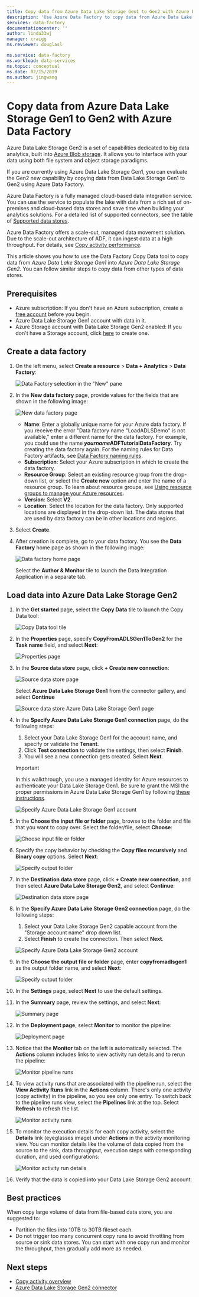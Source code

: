 ```yaml
---
title: Copy data from Azure Data Lake Storage Gen1 to Gen2 with Azure Data Factory
description: 'Use Azure Data Factory to copy data from Azure Data Lake Storage Gen1 to Gen2'
services: data-factory
documentationcenter: ''
author: linda33wj
manager: craigg
ms.reviewer: douglasl

ms.service: data-factory
ms.workload: data-services
ms.topic: conceptual
ms.date: 02/15/2019
ms.author: jingwang
---
```


# Copy data from Azure Data Lake Storage Gen1 to Gen2 with Azure Data Factory

Azure Data Lake Storage Gen2 is a set of capabilities dedicated to big data analytics, built into [Azure Blob storage](../storage/blobs/storage-blobs-introduction.md). It allows you to interface with your data using both file system and object storage paradigms.

If you are currently using Azure Data Lake Storage Gen1, you can evaluate the Gen2 new capability by copying data from Data Lake Storage Gen1 to Gen2 using Azure Data Factory.

Azure Data Factory is a fully managed cloud-based data integration service. You can use the service to populate the lake with data from a rich set of on-premises and cloud-based data stores and save time when building your analytics solutions. For a detailed list of supported connectors, see the table of [Supported data stores](copy-activity-overview.md#supported-data-stores-and-formats).

Azure Data Factory offers a scale-out, managed data movement solution. Due to the scale-out architecture of ADF, it can ingest data at a high throughput. For details, see [Copy activity performance](copy-activity-performance.md).

This article shows you how to use the Data Factory Copy Data tool to copy data from _Azure Data Lake Storage Gen1_ into _Azure Data Lake Storage Gen2_. You can follow similar steps to copy data from other types of data stores.

## Prerequisites

* Azure subscription: If you don't have an Azure subscription, create a [free account](https://azure.microsoft.com/free/) before you begin.
* Azure Data Lake Storage Gen1 account with data in it.
* Azure Storage account with Data Lake Storage Gen2 enabled: If you don't have a Storage account, click [here](https://ms.portal.azure.com/#create/Microsoft.StorageAccount-ARM) to create one.

## Create a data factory

1. On the left menu, select **Create a resource** > **Data + Analytics** > **Data Factory**:
   
   ![Data Factory selection in the "New" pane](./media/quickstart-create-data-factory-portal/new-azure-data-factory-menu.png)

2. In the **New data factory** page, provide values for the fields that are shown in the following image: 
      
   ![New data factory page](./media/load-azure-data-lake-storage-gen2-from-gen1/new-azure-data-factory.png)
 
    * **Name**: Enter a globally unique name for your Azure data factory. If you receive the error "Data factory name \"LoadADLSDemo\" is not available," enter a different name for the data factory. For example, you could use the name _**yourname**_**ADFTutorialDataFactory**. Try creating the data factory again. For the naming rules for Data Factory artifacts, see [Data Factory naming rules](naming-rules.md).
    * **Subscription**: Select your Azure subscription in which to create the data factory. 
    * **Resource Group**: Select an existing resource group from the drop-down list, or select the **Create new** option and enter the name of a resource group. To learn about resource groups, see [Using resource groups to manage your Azure resources](../azure-resource-manager/resource-group-overview.md).  
    * **Version**: Select **V2**.
    * **Location**: Select the location for the data factory. Only supported locations are displayed in the drop-down list. The data stores that are used by data factory can be in other locations and regions. 

3. Select **Create**.
4. After creation is complete, go to your data factory. You see the **Data Factory** home page as shown in the following image: 
   
   ![Data factory home page](./media/load-azure-data-lake-storage-gen2-from-gen1/data-factory-home-page.png)

   Select the **Author & Monitor** tile to launch the Data Integration Application in a separate tab.

## Load data into Azure Data Lake Storage Gen2

1. In the **Get started** page, select the **Copy Data** tile to launch the Copy Data tool: 

   ![Copy Data tool tile](./media/load-azure-data-lake-storage-gen2-from-gen1/copy-data-tool-tile.png)
2. In the **Properties** page, specify **CopyFromADLSGen1ToGen2** for the **Task name** field, and select **Next**:

    ![Properties page](./media/load-azure-data-lake-storage-gen2-from-gen1/copy-data-tool-properties-page.png)
3. In the **Source data store** page, click **+ Create new connection**:

    ![Source data store page](./media/load-azure-data-lake-storage-gen2-from-gen1/source-data-store-page.png)
	
	Select **Azure Data Lake Storage Gen1** from the connector gallery, and select **Continue**
	
	![Source data store Azure Data Lake Storage Gen1 page](./media/load-azure-data-lake-storage-gen2-from-gen1/source-data-store-page-adls-gen1.png)
	
4. In the **Specify Azure Data Lake Storage Gen1 connection** page, do the following steps:
   1. Select your Data Lake Storage Gen1 for the account name, and specify or validate the **Tenant**.
   2. Click **Test connection** to validate the settings, then select **Finish**.
   3. You will see a new connection gets created. Select **Next**.
   
   > [!IMPORTANT]
   > In this walkthrough, you use a managed identity for Azure resources to authenticate your Data Lake Storage Gen1. Be sure to grant the MSI the proper permissions in Azure Data Lake Storage Gen1 by following [these instructions](connector-azure-data-lake-store.md#managed-identity).
   
   ![Specify Azure Data Lake Storage Gen1 account](./media/load-azure-data-lake-storage-gen2-from-gen1/specify-adls-gen1-account.png)
      
5. In the **Choose the input file or folder** page, browse to the folder and file that you want to copy over. Select the folder/file, select **Choose**:

    ![Choose input file or folder](./media/load-azure-data-lake-storage-gen2-from-gen1/choose-input-folder.png)

6. Specify the copy behavior by checking the **Copy files recursively** and **Binary copy** options. Select **Next**:

    ![Specify output folder](./media/load-azure-data-lake-storage-gen2-from-gen1/specify-binary-copy.png)
	
7. In the **Destination data store** page, click **+ Create new connection**, and then select **Azure Data Lake Storage Gen2**, and select **Continue**:

    ![Destination data store page](./media/load-azure-data-lake-storage-gen2-from-gen1/destination-data-storage-page.png)

8. In the **Specify Azure Data Lake Storage Gen2 connection** page, do the following steps:

   1. Select your Data Lake Storage Gen2 capable account from the "Storage account name" drop down list.
   2. Select **Finish** to create the connection. Then select **Next**.
   
   ![Specify Azure Data Lake Storage Gen2 account](./media/load-azure-data-lake-storage-gen2-from-gen1/specify-adls-gen2-account.png)

9. In the **Choose the output file or folder** page, enter **copyfromadlsgen1** as the output folder name, and select **Next**: 

    ![Specify output folder](./media/load-azure-data-lake-storage-gen2-from-gen1/specify-adls-gen2-path.png)

10. In the **Settings** page, select **Next** to use the default settings.

11. In the **Summary** page, review the settings, and select **Next**:

    ![Summary page](./media/load-azure-data-lake-storage-gen2-from-gen1/copy-summary.png)
12. In the **Deployment page**, select **Monitor** to monitor the pipeline:

    ![Deployment page](./media/load-azure-data-lake-storage-gen2-from-gen1/deployment-page.png)
13. Notice that the **Monitor** tab on the left is automatically selected. The **Actions** column includes links to view activity run details and to rerun the pipeline:

    ![Monitor pipeline runs](./media/load-azure-data-lake-storage-gen2-from-gen1/monitor-pipeline-runs.png)

14. To view activity runs that are associated with the pipeline run, select the **View Activity Runs** link in the **Actions** column. There's only one activity (copy activity) in the pipeline, so you see only one entry. To switch back to the pipeline runs view, select the **Pipelines** link at the top. Select **Refresh** to refresh the list. 

    ![Monitor activity runs](./media/load-azure-data-lake-storage-gen2-from-gen1/monitor-activity-runs.png)

15. To monitor the execution details for each copy activity, select the **Details** link (eyeglasses image) under **Actions** in the activity monitoring view. You can monitor details like the volume of data copied from the source to the sink, data throughput, execution steps with corresponding duration, and used configurations:

    ![Monitor activity run details](./media/load-azure-data-lake-storage-gen2-from-gen1/monitor-activity-run-details.png)

16. Verify that the data is copied into your Data Lake Storage Gen2 account.

## Best practices

When copy large volume of data from file-based data store, you are suggested to:

- Partition the files into 10TB to 30TB fileset each.
- Do not trigger too many concurrent copy runs to avoid throttling from source or sink data stores. You can start with one copy run and monitor the throughput, then gradually add more as needed.

## Next steps

* [Copy activity overview](copy-activity-overview.md)
* [Azure Data Lake Storage Gen2 connector](connector-azure-data-lake-storage.md)